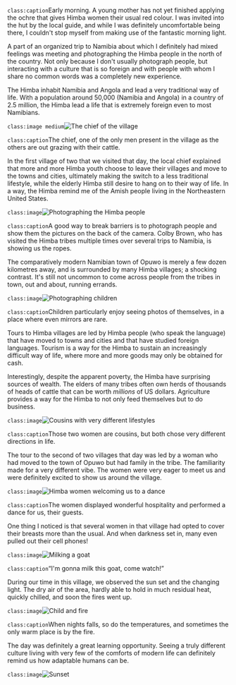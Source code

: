 `class:caption`Early morning. A young mother has not yet finished applying the ochre that gives Himba women their usual red colour. I was invited into the hut by the local guide, and while I was definitely uncomfortable being there, I couldn't stop myself from making use of the fantastic morning light.

A part of an organized trip to Namibia about which I definitely had mixed feelings was meeting and photographing the Himba people in the north of the country. Not only because I don't usually photograph people, but interacting with a culture that is so foreign and with people with whom I share no common words was a completely new experience.

The Himba inhabit Namibia and Angola and lead a very traditional way of life. With a population around 50,000 (Namibia and Angola) in a country of 2.5 million, the Himba lead a life that is extremely foreign even to most Namibians.

`class:image medium`![The chief of the village](images/blog/meeting-the-himba/chief-1200.webp)

`class:caption`The chief, one of the only men present in the village as the others are out grazing with their cattle.

In the first village of two that we visited that day, the local chief explained that more and more Himba youth choose to leave their villages and move to the towns and cities, ultimately making the switch to a less traditional lifestyle, while the elderly Himba still desire to hang on to their way of life. In a way, the Himba remind me of the Amish people living in the Northeastern United States.

`class:image`![Photographing the Himba people](images/blog/meeting-the-himba/interaction-1800.webp)

`class:caption`A good way to break barriers is to photograph people and show them the pictures on the back of the camera. Colby Brown, who has visited the Himba tribes multiple times over several trips to Namibia, is showing us the ropes.

The comparatively modern Namibian town of Opuwo is merely a few dozen kilometres away, and is surrounded by many Himba villages; a shocking contrast. It's still not uncommon to come across people from the tribes in town, out and about, running errands.

`class:image`![Photographing children](images/blog/meeting-the-himba/children-1800.webp)

`class:caption`Children particularly enjoy seeing photos of themselves, in a place where even mirrors are rare.

Tours to Himba villages are led by Himba people (who speak the language) that have moved to towns and cities and that have studied foreign languages. Tourism is a way for the Himba to sustain an increasingly difficult way of life, where more and more goods may only be obtained for cash.

Interestingly, despite the apparent poverty, the Himba have surprising sources of wealth. The elders of many tribes often own herds of thousands of heads of cattle that can be worth _millions_ of US dollars. Agriculture provides a way for the Himba to not only feed themselves but to do business.

`class:image`![Cousins with very different lifestyles](images/blog/meeting-the-himba/cousins-1800.webp)

`class:caption`Those two women are cousins, but both chose very different directions in life.

The tour to the second of two villages that day was led by a woman who had moved to the town of Opuwo but had family in the tribe. The familiarity made for a very different vibe. The women were very eager to meet us and were definitely excited to show us around the village.

`class:image`![Himba women welcoming us to a dance](images/blog/meeting-the-himba/dance-1800.webp)

`class:caption`The women displayed wonderful hospitality and performed a dance for us, their guests.

One thing I noticed is that several women in that village had opted to cover their breasts more than the usual. And when darkness set in, many even pulled out their cell phones!

`class:image`![Milking a goat](images/blog/meeting-the-himba/milking-1800.webp)

`class:caption`“I'm gonna milk this goat, come watch!”

During our time in this village, we observed the sun set and the changing light. The dry air of the area, hardly able to hold in much residual heat, quickly chilled, and soon the fires went up.

`class:image`![Child and fire](images/blog/meeting-the-himba/fire-1800.webp)

`class:caption`When nights falls, so do the temperatures, and sometimes the only warm place is by the fire.

The day was definitely a great learning opportunity. Seeing a truly different culture living with very few of the comforts of modern life can definitely remind us how adaptable humans can be.

`class:image`![Sunset](images/blog/meeting-the-himba/huts-1800.webp)
